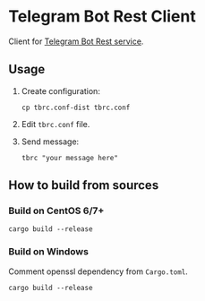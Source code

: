 # Telegram Bot Rest Client

Client for [Telegram Bot Rest service](https://github.com/tinyops-ru/telegram-bot-rest).

## Usage

1. Create configuration:
    ```shell script
    cp tbrc.conf-dist tbrc.conf
    ```

2. Edit `tbrc.conf` file.

3. Send message:

    ```shell script
    tbrc "your message here"
    ```

## How to build from sources

### Build on CentOS 6/7+

```shell script
cargo build --release
```

### Build on Windows

Comment openssl dependency from `Cargo.toml`.

```shell script
cargo build --release
```